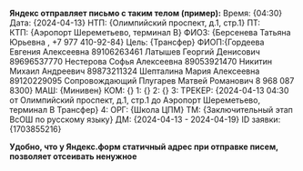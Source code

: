 **Яндекс отправляет письмо с таким телом (пример):**
Время: {04:30}
Дата: {2024-04-13}
НТП: {Олимпийский проспект, д.1, стр.1}
ПТ:  
КТП: {Аэропорт Шереметьево, терминал B}
ФИОЗ: {Берсенева Татьяна Юрьевна , +7 977 410-92-84}
Цель: {Трансфер} 
ФИОП:{Гордеева Евгения Алексеевна 89106263461
Латышев Георгий Денисович 89696537770
Нестерова Софья Алексеевна 89053921470
Никитин Михаил Андреевич 89873211324
Шепталина Мария Алексеевна 89120229095
Сопровождающий 
Плугарев Матвей Романович 8 968 087 8300}
МАШ: {Минивен} 
КОМ: {}
1: {}
2: {}
3: 
ТРЕКЕР: {2024-04-13 04:30 от Олимпийский проспект, д.1, стр.1 до Аэропорт Шереметьево, терминал B Трансфер}
4:
ОРГ: {Школа ЦПМ} 
ТМ: {Заключительный этап ВсОШ по русскому языку} 
ДМ: {2024-04-13 - 2024-04-19} 
ID заявки: {1703855216}

**Удобно, что у Яндекс.форм статичный адрес при отправке писем, позволяет отсеивать ненужное**
